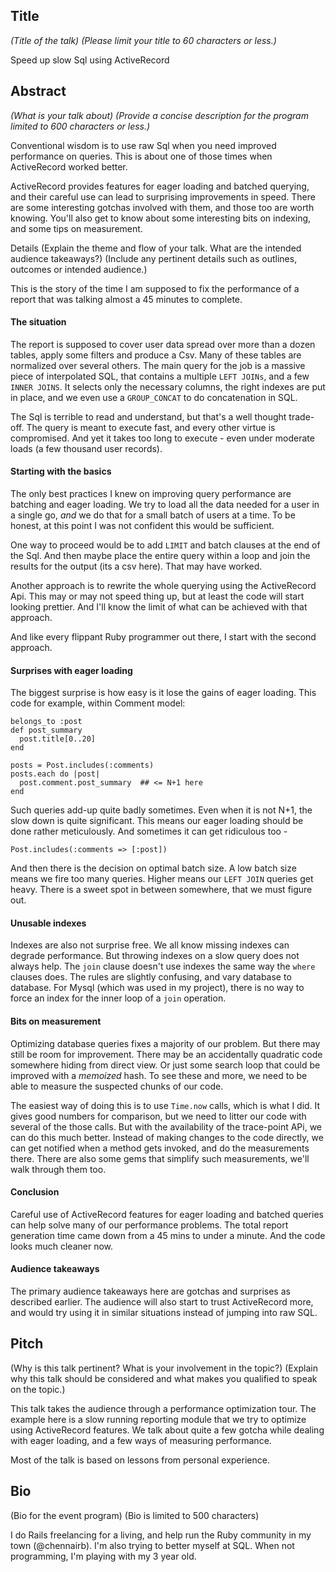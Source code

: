 ## Title
_(Title of the talk)_
_(Please limit your title to 60 characters or less.)_

Speed up slow Sql using ActiveRecord

## Abstract
_(What is your talk about)_
_(Provide a concise description for the program limited to 600 characters or less.)_

Conventional wisdom is to use raw Sql when you need improved performance on queries. This is about one of those times when ActiveRecord worked better.

ActiveRecord provides features for eager loading and batched querying, and their careful use can lead to surprising improvements in speed. There are some interesting gotchas involved with them, and those too are worth knowing. You'll also get to know about some interesting bits on indexing, and some tips on measurement.


Details
(Explain the theme and flow of your talk. What are the intended audience takeaways?)
(Include any pertinent details such as outlines, outcomes or intended audience.)

This is the story of the time I am supposed to fix the performance of a report that was talking almost a 45 minutes to complete. 

#### The situation

The report is supposed to cover user data spread over more than a dozen tables, apply some filters and produce a Csv. Many of these tables are normalized over several others. The main query for the job is a massive piece of interpolated SQL, that contains a multiple `LEFT JOINs`, and a few `INNER JOINS`. It selects only the necessary columns, the right indexes are put in place, and we even use a `GROUP_CONCAT` to do concatenation in SQL.

The Sql is terrible to read and understand, but that's a well thought trade-off. The query is meant to execute fast, and every other virtue is compromised. And yet it takes too long to execute - even under moderate loads  (a few thousand user records).

#### Starting with the basics

The only best practices I knew on improving query performance are batching and eager loading. We try to load all the data needed for a user in a single go, _and_ we do that for a small batch of users at a time. To be honest, at this point I was not confident this would be sufficient.

One way to proceed would be to add `LIMIT` and batch clauses at the end of the Sql. And then maybe place the entire query within a loop and join the results for the output (its a csv here). That may have worked.

Another approach is to rewrite the whole querying using the ActiveRecord Api. This may or may not speed thing up, but at least the code will start looking prettier. And I'll know the limit of what can be achieved with that approach. 

And like every flippant Ruby programmer out there, I start with the second approach.

#### Surprises with eager loading

The biggest surprise is how easy is it lose the gains of eager loading. This code for example, within Comment model:

    belongs_to :post
    def post_summary
      post.title[0..20]
    end

    posts = Post.includes(:comments)
    posts.each do |post|
      post.comment.post_summary  ## <= N+1 here
    end

Such queries add-up quite badly sometimes. Even when it is not N+1, the slow down is quite significant. This means our eager loading should be done rather meticulously. And sometimes it can get ridiculous too -

    Post.includes(:comments => [:post])

And then there is the decision on optimal batch size. A low batch size means we fire too many queries. Higher means our `LEFT JOIN` queries get heavy. There is a sweet spot in between somewhere, that we must figure out.

#### Unusable indexes

Indexes are also not surprise free. We all know missing indexes can degrade performance. But throwing indexes on a slow query does not always help. The `join` clause doesn't use indexes the same way the `where` clauses does. The rules are slightly confusing, and vary database to database. For Mysql (which was used in my project), there is no way to force an index for the inner loop of a `join` operation.

#### Bits on measurement

Optimizing database queries fixes a majority of our problem. But there may still be room for improvement. There may be an accidentally quadratic code somewhere hiding from direct view. Or just some search loop that could be improved with a _memoized_ hash. To see these and more, we need to be able to measure the suspected chunks of our code.

The easiest way of doing this is to use `Time.now` calls, which is what I did. It gives good numbers for comparison, but we need to litter our code with several of the those calls. But with the availability of the trace-point APi, we can do this much better. Instead of making changes to the code directly, we can get notified when a method gets invoked, and do the measurements there. There are also some gems that simplify such measurements, we'll walk through them too.

#### Conclusion

Careful use of ActiveRecord features for eager loading and batched queries can help solve many of our performance problems. The total report generation time came down from a 45 mins to under a minute. And the code looks much cleaner now.

#### Audience takeaways

The primary audience takeaways here are gotchas and surprises as described earlier. The audience will also start to trust ActiveRecord more, and would try using it in similar situations instead of jumping into raw SQL.




## Pitch

(Why is this talk pertinent? What is your involvement in the topic?)
(Explain why this talk should be considered and what makes you qualified to speak on the topic.)

This talk takes the audience through a performance optimization tour. The example here is a slow running reporting module that we try to optimize using ActiveRecord features. We talk about quite a few gotcha while dealing with eager loading, and a few ways of measuring performance.

Most of the talk is based on lessons from personal experience.



## Bio
(Bio for the event program)
(Bio is limited to 500 characters)

I do Rails freelancing for a living, and help run the Ruby community in my town (@chennairb). I'm also trying to better myself at SQL. When not programming, I'm playing with my 3 year old.

